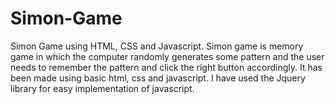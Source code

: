 # Simon-Game
Simon Game using HTML, CSS and Javascript.
Simon game is memory game in which the computer randomly generates some pattern and the user needs to remember the pattern and click the right button accordingly.
It has been made using basic html, css and javascript.
I have used the Jquery library for easy implementation of javascript.
